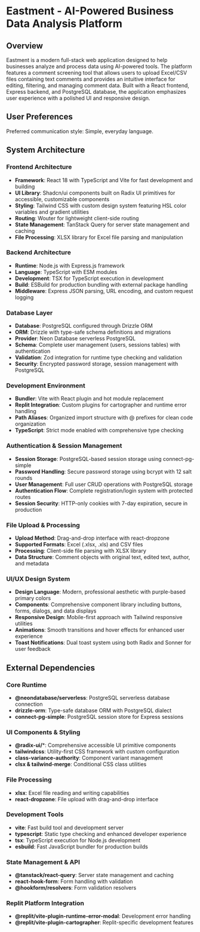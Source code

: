 # Eastment - AI-Powered Business Data Analysis Platform

## Overview

Eastment is a modern full-stack web application designed to help businesses analyze and process data using AI-powered tools. The platform features a comment screening tool that allows users to upload Excel/CSV files containing text comments and provides an intuitive interface for editing, filtering, and managing comment data. Built with a React frontend, Express backend, and PostgreSQL database, the application emphasizes user experience with a polished UI and responsive design.

## User Preferences

Preferred communication style: Simple, everyday language.

## System Architecture

### Frontend Architecture
- **Framework**: React 18 with TypeScript and Vite for fast development and building
- **UI Library**: Shadcn/ui components built on Radix UI primitives for accessible, customizable components
- **Styling**: Tailwind CSS with custom design system featuring HSL color variables and gradient utilities
- **Routing**: Wouter for lightweight client-side routing
- **State Management**: TanStack Query for server state management and caching
- **File Processing**: XLSX library for Excel file parsing and manipulation

### Backend Architecture
- **Runtime**: Node.js with Express.js framework
- **Language**: TypeScript with ESM modules
- **Development**: TSX for TypeScript execution in development
- **Build**: ESBuild for production bundling with external package handling
- **Middleware**: Express JSON parsing, URL encoding, and custom request logging

### Database Layer
- **Database**: PostgreSQL configured through Drizzle ORM
- **ORM**: Drizzle with type-safe schema definitions and migrations
- **Provider**: Neon Database serverless PostgreSQL
- **Schema**: Complete user management (users, sessions tables) with authentication
- **Validation**: Zod integration for runtime type checking and validation
- **Security**: Encrypted password storage, session management with PostgreSQL

### Development Environment
- **Bundler**: Vite with React plugin and hot module replacement
- **Replit Integration**: Custom plugins for cartographer and runtime error handling
- **Path Aliases**: Organized import structure with @ prefixes for clean code organization
- **TypeScript**: Strict mode enabled with comprehensive type checking

### Authentication & Session Management
- **Session Storage**: PostgreSQL-based session storage using connect-pg-simple
- **Password Handling**: Secure password storage using bcrypt with 12 salt rounds
- **User Management**: Full user CRUD operations with PostgreSQL storage
- **Authentication Flow**: Complete registration/login system with protected routes
- **Session Security**: HTTP-only cookies with 7-day expiration, secure in production

### File Upload & Processing
- **Upload Method**: Drag-and-drop interface with react-dropzone
- **Supported Formats**: Excel (.xlsx, .xls) and CSV files
- **Processing**: Client-side file parsing with XLSX library
- **Data Structure**: Comment objects with original text, edited text, author, and metadata

### UI/UX Design System
- **Design Language**: Modern, professional aesthetic with purple-based primary colors
- **Components**: Comprehensive component library including buttons, forms, dialogs, and data displays
- **Responsive Design**: Mobile-first approach with Tailwind responsive utilities
- **Animations**: Smooth transitions and hover effects for enhanced user experience
- **Toast Notifications**: Dual toast system using both Radix and Sonner for user feedback

## External Dependencies

### Core Runtime
- **@neondatabase/serverless**: PostgreSQL serverless database connection
- **drizzle-orm**: Type-safe database ORM with PostgreSQL dialect
- **connect-pg-simple**: PostgreSQL session store for Express sessions

### UI Components & Styling
- **@radix-ui/***: Comprehensive accessible UI primitive components
- **tailwindcss**: Utility-first CSS framework with custom configuration
- **class-variance-authority**: Component variant management
- **clsx & tailwind-merge**: Conditional CSS class utilities

### File Processing
- **xlsx**: Excel file reading and writing capabilities
- **react-dropzone**: File upload with drag-and-drop interface

### Development Tools
- **vite**: Fast build tool and development server
- **typescript**: Static type checking and enhanced developer experience
- **tsx**: TypeScript execution for Node.js development
- **esbuild**: Fast JavaScript bundler for production builds

### State Management & API
- **@tanstack/react-query**: Server state management and caching
- **react-hook-form**: Form handling with validation
- **@hookform/resolvers**: Form validation resolvers

### Replit Platform Integration
- **@replit/vite-plugin-runtime-error-modal**: Development error handling
- **@replit/vite-plugin-cartographer**: Replit-specific development features
